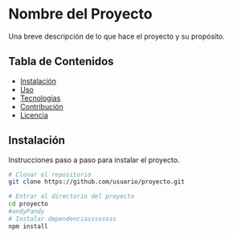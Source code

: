 # Nombre del Proyecto

Una breve descripción de lo que hace el proyecto y su propósito.

## Tabla de Contenidos

- [Instalación](#instalación)
- [Uso](#uso)
- [Tecnologías](#tecnologías)
- [Contribución](#contribución)
- [Licencia](#licencia)

## Instalación

Instrucciones paso a paso para instalar el proyecto.

```bash
# Clonar el repositorio
git clone https://github.com/usuario/proyecto.git

# Entrar al directorio del proyecto
cd proyecto
#andyPandy
# Instalar dependenciassssssss
npm install
